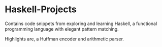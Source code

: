 # Haskell-Projects

Contains code snippets from exploring and learning Haskell, a functional programming language with elegant pattern matching. 

Highlights are, a Huffman encoder and arithmetic parser.